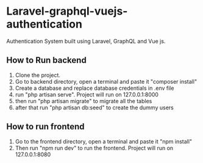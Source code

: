 # Laravel-graphql-vuejs-authentication
Authentication System built using Laravel, GraphQL and Vue js.

## How to Run backend

1. Clone the project.
2. Go to backend directory, open a terminal and paste it "composer install"
3. Create a database and replace database credentials in .env file
4. run "php artisan serve". Project will run on 127.0.0.1:8000
5. then run "php artisan migrate" to migrate all the tables
6. after that run "php artisan db:seed" to create the dummy users

## How to run frontend
1. Go to the frontend directory, open a terminal and paste it "npm install"
2. Then run "npm run dev" to run the frontend. Project will run on 127.0.0.1:8080
